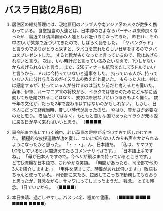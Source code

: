 # バスラ日誌(2月6日)

1. 居住区の維持管理には、現地雇用のアラブ人や南アジア系の人々が数多く携わっている。
   食堂担当の人達とは、日本隊のさよならパーティ以来仲良くなったが、最近では清掃担当の人達ともお近づきになってきた。
   昨日は、その中の1人が笑類で近づいてきたので、しばらく話をした。
   「ヤバングッド」と言うのでありがとうと返すと、タバコを忘れたらしい仕草をするのでタバコをプレゼントした。
   すると靴が古くなったと言っているので、靴はあげられないと言う。
   次は、いい時計だと言っているみたいなので、1つしかないからあげられないと言う。
   また、250ディナール紙幣をだして5ドルでいいと言うから、ドルは今持っていないと返事をした。
   持っている人が、持っていない人に分け与えるのがイスラムの教えだと聞いた。
   もらった人は、神には感謝するが、持っている人が分けるのは当たり前だと考えるとも聞いた。
   英軍、伊軍、ルーマニア軍の将校から、イラクでは彼らのためにどんなに活動しても感謝されることはなく、要求は際限ないという嘆きもよく聞く。
   数千年の文化が、たった2年で変わるはずはないのかもしれない。
   しかし、日本人にだって終戦当時、苦しい時代があったのだ。
   やはり、豊かさが必要なのだと思う。
   石油だけではなく、もともと豊かな国であったイラクが元の姿に戻る日が早く来ればいいと思う。
    （■■■■）

2. 司令部まで歩いていく途中、若い英軍の将校が近づいてきて話しかけてきた。
   積極的な挨拶運動が功を奏し、ついに知らない人からも声をかけられるようになったかと思った。
   「・・・」、ん、日本語だ。
   「私は、サマワでLOをしているビル(闇違えてたらゴメンナサイ。)です。」
   「日本語上手ですね。」
   「母が日本人ですので。今ヘリが飛ぶまで特っているところです。」
   とても流暢な日本語で、さわやかな笑類。
   「時間があったら、司令部で他の3人を紹介しますよ。」
   「用件を済まして、時聞があれば伺います。」
   敬語もちゃんと使っている。
   司令部に来たら、拉致してこっちで動務してもらおうと思ったが、残念ながら、サマワにってしまったようだ。
   残念。
   とても残念。
   1日でいいから。
    （■■■■）

2. 本日快晴、過ごしやすし。バスラ4名、極めて健康。
   （■■■■ ■■■■ ■■■■ ■■■■）
